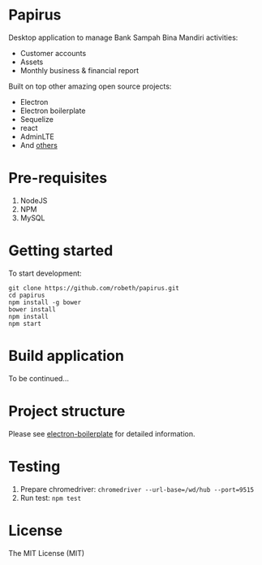 Papirus
==============

Desktop application to manage Bank Sampah Bina Mandiri activities:
- Customer accounts
- Assets
- Monthly business & financial report

Built on top other amazing open source projects:
- Electron
- Electron boilerplate
- Sequelize
- react
- AdminLTE
- And [others](https://github.com/robeth/papirus/blob/master/app/package.json)

# Pre-requisites
1. NodeJS
2. NPM
3. MySQL

# Getting started

To start development:

```
git clone https://github.com/robeth/papirus.git
cd papirus
npm install -g bower
bower install
npm install
npm start
```

# Build application

To be continued...

# Project structure

Please see [electron-boilerplate](https://github.com/szwacz/electron-boilerplate) for detailed information.

# Testing

1. Prepare chromedriver: `chromedriver --url-base=/wd/hub --port=9515`
2. Run test: `npm test`

# License

The MIT License (MIT)
